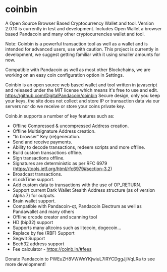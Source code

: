 coinbin
=======

A Open Source Browser Based Cryptocurrency Wallet and tool. Version 2.0.10 is currently in test and development.
Includes Open Wallet a browser based Pandacoin and many other cryptocurrencies wallet and tool.

Note: Coinbin is a powerful transaction tool as well as a wallet and is intended for advanced users, use with caution.
      This project is currently in development, we suggest getting familiar with it using smaller amounts for now.
 
Compatible with Pandacoin as well as most other Blockchains, we are working on an easy coin configuration option in Settings.

Coinbin is an open source web based wallet and tool written in javascript and released under the MIT license which means it's free to use and edit.  https://github.com/DigitalPandacoin/coinbin
Secure design, only you keep your keys, the site does not collect and store IP or transaction data via our servers nor do we receive or store your coins private key.

Coinb.in supports a number of key features such as: 

- Offline Compressed & uncompressed Address creation.
- Offline Multisignature Address creation.
- "In browser" Key (re)generation. 
- Send and receive payments.
- Ability to decode transactions, redeem scripts and more offline.
- Build custom transactions offline.
- Sign transactions offline.
- Signatures are deterministic as per RFC 6979 (https://tools.ietf.org/html/rfc6979#section-3.2)
- Broadcast transactions.
- nLockTime support.
- Add custom data to transactions with the use of OP_RETURN.
- Support current Dark Wallet Stealth Address structure (as of version Alpha 7) for outputs.
- Brain wallet support.
- Compatible with Pandacoin-qt, Pandacoin Electrum as well as Pandawallet and many others
- Offline qrcode creator and scanning tool
- HD (bip32) support
- Supports many altcoins such as litecoin, dogecoin...
- Replace by fee (RBF) Support
- Segwit Support
- Bech32 address support
- Fee calculator - https://coinb.in/#fees

Donate Pandacoin to PWEuZH8VWWnYKjwiuL7iRYCDggJjiVqLRa to see more development!
